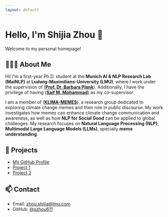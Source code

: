 ```yaml
---
layout: default
---
```


# Hello, I'm Shijia Zhou 👋

Welcome to my personal homepage!

## 👩🏻‍💻 About Me
Hi! I'm a first-year Ph.D. student at the **Munich AI & NLP Research Lab (MaiNLP)** at **Ludwig-Maximilians-University (LMU)**, where I work under the supervision of ([**Prof. Dr. Barbara Plank**](https://bplank.github.io/)). Additionally, I have the privilege of having ([**Saif M. Mohammad**](https://www.saifmohammad.com/)) as my co-supervisor.

I am a member of ([**KLIMA-MEMES**](https://klimamemes.ifkw.lmu.de/)), a research group dedicated to exploring climate change memes and their role in public discourse. My work investigates how memes can enhance climate change communication and awareness, as well as how **NLP for Social Good** can be applied to global challenges. My research focuses on **Natural Language Processing (NLP)**, **Multimodal Large Language Models (LLMs)**, specially **meme understanding**.

## 🚀 Projects
- [My GitHub Profile](https://github.com/szhou611)
- [Project 1](#)
- [Project 2](#)

## 📫 Contact
- Email: zhou.shijia@lmu.com
- GitHub: [@szhou611](https://github.com/szhou611)